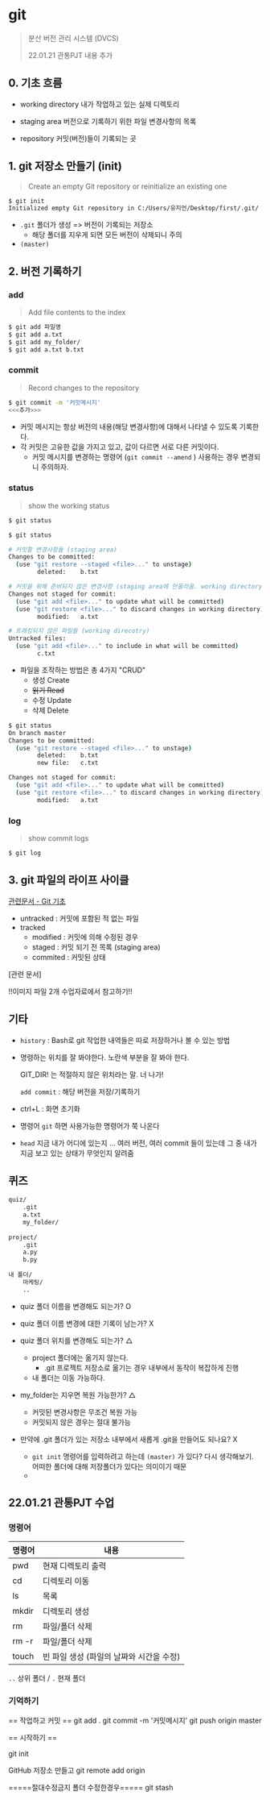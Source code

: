 # git

> 분산 버전 관리 시스템 (DVCS)
>
> 22.01.21 관통PJT 내용 추가



## 0. 기초 흐름

- working directory 내가 작업하고 있는 실제 디렉토리

- staging area 버전으로 기록하기 위한 파일 변경사항의 목록

- repository 커밋(버전)들이 기록되는 곳



## 1. git 저장소 만들기 (init)

> Create an empty Git repository or reinitialize an existing one

```bash 
$ git init
Initialized empty Git repository in C:/Users/유지언/Desktop/first/.git/
```

* `.git`  폴더가 생성 => 버전이 기록되는 저장소
  * 해당 폴더를 지우게 되면 모든 버전이 삭제되니 주의
* `(master)` 



## 2. 버전 기록하기

### add 

> Add file contents to the index

```bash
$ git add 파일명
$ git add a.txt
$ git add my_folder/
$ git add a.txt b.txt
```

### commit

>  Record changes to the repository

```bash
$ git commit -m '커밋메시지'
<<<추가>>>
```

- 커밋 메시지는 항상 버전의 내용(해당 변경사항)에 대해서 나타낼 수 있도록 기록한다. 
- 각 커밋은 고유한 값을 가지고 있고, 값이 다르면 서로 다른 커밋이다.
  - 커밋 메시지를 변경하는 명령어 (`git commit --amend` ) 사용하는 경우 변경되니 주의하자.


### status

> show the working status

```bash
$ git status
```

```bash
$ git status

# 커밋할 변경사항들 (staging area)
Changes to be committed:
  (use "git restore --staged <file>..." to unstage)
        deleted:    b.txt

# 커밋을 위해 준비되지 않은 변경사항 (staging area에 안올라옴. working directory)
Changes not staged for commit:
  (use "git add <file>..." to update what will be committed)
  (use "git restore <file>..." to discard changes in working directory)
        modified:   a.txt

# 트래킹되지 않은 파일들 (working direcotry)
Untracked files:
  (use "git add <file>..." to include in what will be committed)
        c.txt
```

- 파일을 조작하는 방법은 총 4가지 "CRUD"
  - 생성 Create
  - ~~읽기 Read~~
  - 수정 Update
  - 삭제 Delete

```bash
$ git status
On branch master
Changes to be committed:
  (use "git restore --staged <file>..." to unstage)
        deleted:    b.txt
        new file:   c.txt

Changes not staged for commit:
  (use "git add <file>..." to update what will be committed)
  (use "git restore <file>..." to discard changes in working directory)
        modified:   a.txt
```



### log

> show commit logs

```bash
$ git log
```



## 3. git 파일의 라이프 사이클

[관련문서 - Git 기초](https://git-scm.com/book/ko/v2/시작하기-Git-기초)




- untracked : 커밋에 포함된 적 없는 파일
- tracked 
  - modified : 커밋에 의해 수정된 경우
  - staged : 커밋 되기 전 목록 (staging area)
  - commited : 커밋된 상태 

[관련 문서] 

!!이미지 파일 2개 수업자료에서 참고하기!!





## 기타

- `history` : Bash로 git 작업한 내역들은 따로 저장하거나 볼 수 있는 방법

- 명령하는 위치를 잘 봐야한다. 노란색 부분을 잘 봐야 한다.

  GIT_DIR! 는 적절하지 않은 위치라는 말. 너 나가!

  `add commit` : 해당 버전을 저장/기록하기

  

- ctrl+L : 화면 초기화 

- 명령어 `git` 하면 사용가능한 명령어가 쭉 나온다

- `head`  지금 내가 어디에 있는지 ... 여러 버전, 여러 commit 들이 있는데 그 중 내가 지금 보고 있는 상태가 무엇인지 알려줌

  



## 퀴즈

```bash
quiz/
	.git
	a.txt
	my_folder/
	
project/
	.git
	a.py
	b.py
	
내 폴더/
	마케팅/
	..
```

- quiz 폴더 이름을 변경해도 되는가? O
- quiz 폴더 이름 변경에 대한 기록이 남는가? X
- quiz 폴더 위치를 변경해도 되는가? △
  - project 폴더에는 옮기지 않는다.
    - .git 프로젝트 저장소로 옮기는 경우 내부에서 동작이 복잡하게 진행
  - 내 폴더는 이동 가능하다.
- my_folder는 지우면 복원 가능한가? △
  - 커밋된 변경사항은 무조건 복원 가능
  - 커밋되지 않은 경우는 절대 불가능

- 만약에 .git 폴더가 있는 저장소 내부에서 새롭게 .git을 만들어도 되나요? X
  - `git init` 명령어를 입력하려고 하는데 `(master)` 가 있다? 다시 생각해보기. 어떠한 폴더에 대해 저장폴더가 있다는 의미이기 때문
  - 



## 22.01.21 관통PJT 수업

### 명령어

| 명령어       | 내용                                     |
| ------------ | ---------------------------------------- |
| pwd          | 현재 디렉토리 출력                       |
| cd <path>    | 디렉토리 이동                            |
| ls           | 목록                                     |
| mkdir <name> | 디렉토리 생성                            |
| rm <name>    | 파일/폴더 삭제                           |
| rm -r <name> | 파일/폴더 삭제                           |
| touch        | 빈 파일 생성 (파일의 날짜와 시간을 수정) |

`..` 상위 폴더 / `.` 현재 폴더



### 기억하기

== 작업하고 커밋 ==
git add .
git commit -m '커밋메시지'
git push origin master

== 시작하기 ==

git init

GitHub 저장소 만들고 
git remote add origin <url>

=====절대수정금지 폴더 수정한경우=====
git stash

